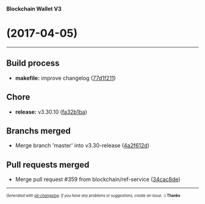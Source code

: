 __Blockchain Wallet V3__

#   (2017-04-05)



---

## Build process

- **makefile:** improve changelog
  ([77d1f211](https://github.com/blockchain/My-Wallet-V3/commit/77d1f2119acde08de692f7619c9ec1460470a18e))


## Chore

- **release:** v3.30.10
  ([fa32b1ba](https://github.com/blockchain/My-Wallet-V3/commit/fa32b1bad3cc35d8bd3a5e7667e58b809491a3b8))


## Branchs merged

- Merge branch 'master' into v3.30-release
  ([4a2f612d](https://github.com/blockchain/My-Wallet-V3/commit/4a2f612dcd045f6639ffae251291ca60616173e3))


## Pull requests merged

- Merge pull request #359 from blockchain/ref-service
  ([34cac8de](https://github.com/blockchain/My-Wallet-V3/commit/34cac8dec340106f800e771ccdad5ca93373f6cf))



---
<sub><sup>*Generated with [git-changelog](https://github.com/rafinskipg/git-changelog). If you have any problems or suggestions, create an issue.* :) **Thanks** </sub></sup>